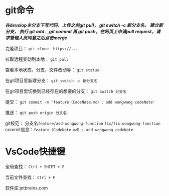 # git命令

***在develop主分支下写代码，上传之前git pull， git switch -c 新分支名， 建立新分支，  执行 git add . ,git commit 再 git push，在网页上申请pull request，请求管理人员同意之后点击merge*** 

克隆项目： `git clone  https://...`

拉取远程变动到本地： `git pull`

查看本地状态，分支，文件改动等： `git status`

在git项目里新建分支： `git switch -c 新分支名`

在git项目里切换到已经存在的想要的分支： `git switch 分支名`

提交： `git commit -m 'feature（CodeNote.md）: add wongwong codeNote' `

推送： `git push origin 分支名' `

git规范： 分支名`feature/add-wongwong-function`
`fix/fix-wongwong-function`
commit信息：`feature（CodeNote.md）: add wongwong codeNote`


# VsCode快捷键

全局查找： `Ctrl + SHIFT + F  `
 
当前文件查找： `Ctrl + F `

软件库:jetbrains.com
